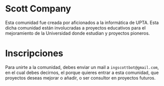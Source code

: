 # Scott Company
Esta comunidad fue creada por aficionados a la informática de UPTA. Esta dicha comunidad están involucradas a proyectos educativos para el mejoramiento de la Universidad donde estudian y proyectos pioneros.

# Inscripciones 
Para unirte a la comunidad, debes enviar un mail a `ingscottbot@gmail.com`, en el cual debes decirnos, el porque quieres entrar a esta comunidad, que proyectos deseas mejorar o añadir, o ser consultor en proyectos futuros.
